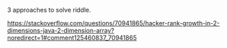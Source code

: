 3 approaches to solve riddle.

https://stackoverflow.com/questions/70941865/hacker-rank-growth-in-2-dimensions-java-2-dimension-array?noredirect=1#comment125460837_70941865
